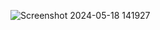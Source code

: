 ![Screenshot 2024-05-18 141927](https://github.com/SamTheProBot/SpotiDash/assets/125123756/b22be672-8fc8-492c-80a9-0ca3abcabcca)
